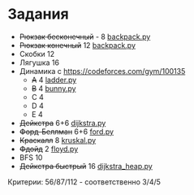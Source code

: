 # Задания

* ~~Рюкзак бесконечный~~ - 8 [backpack.py](backpack.py)
* ~~Рюкзак конечный~~ 12 [backpack.py](backpack.py)
* Скобки 12
* Лягушка 16
* Динамика с https://codeforces.com/gym/100135
  * ~~A~~ 4 [ladder.py](ladder.py)
  * ~~B~~ 4 [bunny.py](bunny.py)
  * C 4
  * D 4
  * E 4
* ~~Дейкстра~~ 6+6 [dijkstra.py](dijkstra.py)
* ~~Форд-Беллман~~ 6+6 [ford.py](ford.py)
* ~~Краскалл~~ 8 [kruskal.py](kruskal.py)
* ~~Фдойд~~ 2 [floyd.py](floyd.py)
* BFS 10
* ~~Дейкстра быстрый~~ 16 [dijkstra_heap.py](dijkstra_heap.py)

Критерии:
56/87/112 - соответственно 3/4/5
